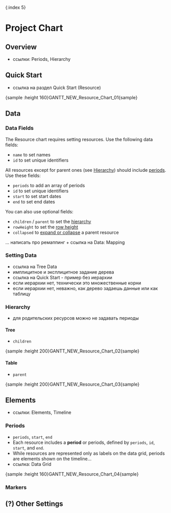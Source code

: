 {:index 5}
# Project Chart

## Overview

* ссылки: Periods, Hierarchy

## Quick Start

* ссылка на раздел Quick Start (Resource)

{sample :height 160}GANTT\_NEW\_Resource\_Chart\_01{sample}

## Data

### Data Fields

The Resource chart requires setting resources. Use the following data fields:

* `name` to set names
* `id` to set unique identifiers

All resources except for parent ones (see [Hierarchy](#hierarchy)) should include [periods](#periods). Use these fields:

* `periods` to add an array of periods
* `id` to set unique identifiers
* `start` to set start dates
* `end` to set end dates

You can also use optional fields:

* `children` / `parent` to set the [hierarchy](#hierarchy)
* `rowHeight` to set the [row height](Basic_Settings#header_and_row_height)
* `collapsed` to [expand or collapse](#Basic_Settings#navigation) a parent resource

... написать про ремаппинг + ссылка на Data: Mapping

### Setting Data

* ссылка на Tree Data
* имплицитное и эксплицитное задание дерева
* ссылка на Quick Start - пример без иерархии
* если иерархии нет, технически это множественные корни
* если иерархии нет, неважно, как дерево задаешь данные или как таблицу

### Hierarchy

* для родительских ресурсов можно не задавать периоды

#### Tree

* `children`

{sample :height 200}GANTT\_NEW\_Resource\_Chart\_02{sample}

#### Table

* `parent`

{sample :height 200}GANTT\_NEW\_Resource\_Chart\_03{sample}

## Elements

* ссылки: Elements, Timeline

### Periods

* `periods`, `start`, `end`
* Each resource includes a **period** or periods, defined by `periods`, `id`, `start`, and `end`.
* While resources are represented only as labels on the data grid, periods are elements shown on the timeline...
* ссылка: Data Grid

{sample :height 160}GANTT\_NEW\_Resource\_Chart\_04{sample}

### Markers

## (?) Other Settings
